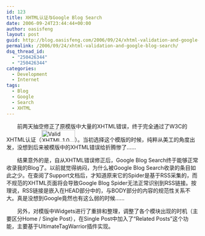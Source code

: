 ```yaml
---
id: 123
title: XHTML认证与Google Blog Search
date: 2006-09-24T23:44:44+00:00
author: oasisfeng
layout: post
guid: http://blog.oasisfeng.com/2006/09/24/xhtml-validation-and-google-blog-search/
permalink: /2006/09/24/xhtml-validation-and-google-blog-search/
dsq_thread_id:
  - "250426344"
  - "250426344"
categories:
  - Development
  - Internet
tags:
  - Blog
  - Google
  - Search
  - XHTML
---
```

　　前两天抽空修正了原模版中大量的XHTML错误，终于完全通过了W3C的XHTML认证（[<img src="https://www.w3.org/Icons/valid-xhtml10" alt="Valid XHTML 1.0 Transitional" height="31" width="88" />](http://validator.w3.org/check?uri=referer)）。当初选择这个模版的时候，纯粹从美工的角度出发，没想到后来被模版中的XHTML错误给折腾惨了……

　　结果意外的是，自从XHTML错误修正后，Google Blog Search终于能够正常收录我的Blog了。以前就觉得纳闷，为什么被Google Blog Search收录的条目如此之少。在查阅了Support文档后，才知道原来它的Spider是基于RSS采集的，而不规范的XHTML页面将会导致Google Blog Spider无法正常识别到RSS链接。按理说，RSS链接是嵌入在HEAD部分中的，与BODY部分的内容的规范性关系不大。真是没想到Google竟然也有这么弱的时候……

　　另外，对模版中Widgets进行了重排和整理，调整了各个模块出现的时机（主要区分Home / Single Post），在Single Post中加入了“Related Posts”这个功能，主要基于UltimateTagWarrior插件实现。
